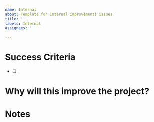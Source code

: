 ```yaml
---
name: Internal
about: Template for Internal improvements issues
title: ''
labels: Internal
assignees: ''

---
```


# Success Criteria

- [ ] 

# Why will this improve the project?

# Notes
